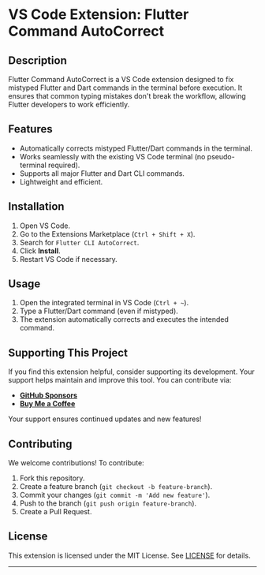 # VS Code Extension: Flutter Command AutoCorrect

## Description
Flutter Command AutoCorrect is a VS Code extension designed to fix mistyped Flutter and Dart commands in the terminal before execution. It ensures that common typing mistakes don't break the workflow, allowing Flutter developers to work efficiently.

## Features
- Automatically corrects mistyped Flutter/Dart commands in the terminal.
- Works seamlessly with the existing VS Code terminal (no pseudo-terminal required).
- Supports all major Flutter and Dart CLI commands.
- Lightweight and efficient.

## Installation
1. Open VS Code.
2. Go to the Extensions Marketplace (`Ctrl + Shift + X`).
3. Search for `Flutter CLI AutoCorrect`.
4. Click **Install**.
5. Restart VS Code if necessary.

## Usage
1. Open the integrated terminal in VS Code (`Ctrl + ~`).
2. Type a Flutter/Dart command (even if mistyped).
3. The extension automatically corrects and executes the intended command.

## Supporting This Project
If you find this extension helpful, consider supporting its development. Your support helps maintain and improve this tool. You can contribute via:
- **[GitHub Sponsors](https://github.com/sponsors/apratim-arora)**
- **[Buy Me a Coffee](https://www.buymeacoffee.com/my-profile)**

Your support ensures continued updates and new features!

## Contributing
We welcome contributions! To contribute:
1. Fork this repository.
2. Create a feature branch (`git checkout -b feature-branch`).
3. Commit your changes (`git commit -m 'Add new feature'`).
4. Push to the branch (`git push origin feature-branch`).
5. Create a Pull Request.

## License
This extension is licensed under the MIT License. See [LICENSE](./LICENSE) for details.

---
